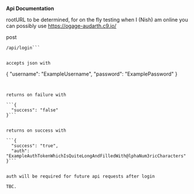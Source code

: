 **Api Documentation**

rootURL to be determined, for on the fly testing when I (Nish) am online you can possibly use https://ogage-audarth.c9.io/

post
```
/api/login```


accepts json with

```
{
  "username": "ExampleUsername",
  "password": "ExamplePassword"
}
```


returns on failure with

```{
  "success": "false"
}```


returns on success with

```{
  "success": "true",
  "auth": "ExampleAuthTokenWhichIsQuiteLongAndFilledWith@lphaNum3ricCharacters"
}```


auth will be required for future api requests after login

TBC.